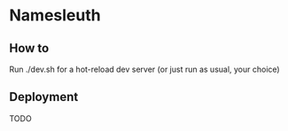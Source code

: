 # Namesleuth

## How to
Run ./dev.sh for a hot-reload dev server
(or just run as usual, your choice)

## Deployment
TODO
